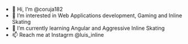 - 👋 Hi, I’m @coruja182
- 👀 I’m interested in Web Applications development, Gaming and Inline Skating
- 🌱 I’m currently learning Angular and Aggressive Inline Skating
- 📫 Reach me at Instagrm @luis_inline

<!---
coruja182/coruja182 is a ✨ special ✨ repository because its `README.md` (this file) appears on your GitHub profile.
You can click the Preview link to take a look at your changes.
--->
